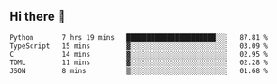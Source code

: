 ## Hi there 👋

<!--
**whirlun/whirlun** is a ✨ _special_ ✨ repository because its `README.md` (this file) appears on your GitHub profile.

Here are some ideas to get you started:

- 🔭 I’m currently working on ...
- 🌱 I’m currently learning ...
- 👯 I’m looking to collaborate on ...
- 🤔 I’m looking for help with ...
- 💬 Ask me about ...
- 📫 How to reach me: ...
- 😄 Pronouns: ...
- ⚡ Fun fact: ...
-->
<!--START_SECTION:waka-->

```txt
Python       7 hrs 19 mins   ██████████████████████░░░   87.81 %
TypeScript   15 mins         ▓░░░░░░░░░░░░░░░░░░░░░░░░   03.09 %
C            14 mins         ▓░░░░░░░░░░░░░░░░░░░░░░░░   02.95 %
TOML         11 mins         ▓░░░░░░░░░░░░░░░░░░░░░░░░   02.28 %
JSON         8 mins          ▒░░░░░░░░░░░░░░░░░░░░░░░░   01.68 %
```

<!--END_SECTION:waka-->
